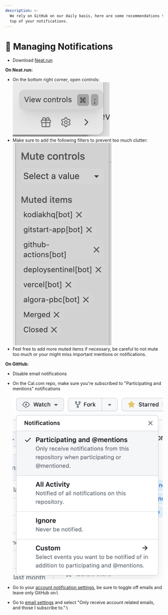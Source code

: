 ```yaml
---
description: >-
  We rely on GitHub on our daily basis, here are some recommendations to keep on
  top of your notifications.
---
```


# 🔔 Managing Notifications

* Download [Neat.run](https://neat.run)

**On Neat.run:**

* On the bottom right corner, open controls:![](<../.gitbook/assets/image (13).png>)
* Make sure to add the following filters to prevent too much clutter:\
  ![](<../.gitbook/assets/image (20).png>)
* Feel free to add more muted items if necessary, be careful to not mute too much or your might miss important mentions or notifications.

**On GitHub:**

* Disable email notifications
* On the Cal.com repo, make sure you're subscribed to "Participating and mentions" notifications\
  ![](<../.gitbook/assets/image (19).png>)
* Go to your [account notification settings](https://github.com/settings/notifications), be sure to toggle off emails and leave only GitHub on:\

* Go to [email settings](https://github.com/settings/emails) and select "Only receive account related emails, and those I subscribe to.":\
